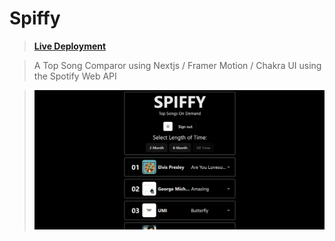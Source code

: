 # Spiffy

>**[Live Deployment](https://spifffy.netlify.app/)**

>A Top Song Comparor using Nextjs / Framer Motion / Chakra UI using the Spotify Web API

>![demo](/docs/spiffydemo.PNG)